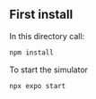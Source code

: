 ## First install

In this directory call:
```powershell
npm install
```

To start the simulator
```
npx expo start
```